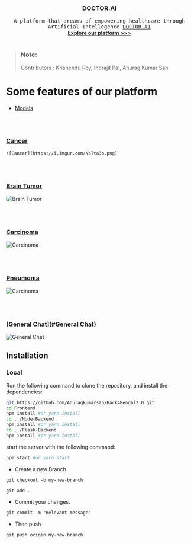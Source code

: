 <p align="center">
  <h3 align="center">DOCTOR.AI</h3>

  <p align="center">
    <samp>A platform that dreams of empowering healthcare through Artificial Intellegence <a href="https://doctor-ai-frontend.vercel.app/">DOCTOR.AI</a></samp>
    <br />
    <a href="#routes"><strong>Explore our platform >>></strong></a>
    <br />
    <br />
  </p>
  
</p>

> ### Note:
> Contributors : Krisnendu Roy, Indrajit Pal, Anurag Kumar Sah

<h1> Some features of our platform </h1>

- [Models](#Models)
<br/>
<br/>

  ### [Cancer](#cancer)
    ![Cancer](https://i.imgur.com/NbTta3p.png)
<br/>
<br/>

  ### [Brain Tumor](#brain_tumor)
![Brain Tumor](https://i.imgur.com/hhmZult.png)

<br/>
<br/>

  ### [Carcinoma](#Carcinoma)
![Carcinoma](https://i.imgur.com/LkkBtXv.png)

<br/>
<br/>

  ### [Pneumonia](#Carcinoma)
![Carcinoma](https://i.imgur.com/SFbvIjl.png)

<br/>
<br/>

  ### [General Chat](#General Chat)
![General Chat](https://i.imgur.com/mNZWR9i.png)


## Installation

### Local
Run the following command to clone the repository, and install the dependencies:

```sh
git https://github.com/Anuragkumarsah/Hack4Bengal2.0.git
cd Frontend
npm install #or yarn install
cd ../Node-Backend
npm install #or yarn install
cd ../Flask-Backend
npm install #or yarn install
```

start the server with the following command:

```sh
npm start #or yarn start
```
- Create a new Branch

```markdown
git checkout -b my-new-branch
```

```markdown
git add .
```
- Commit your changes.

```markdown
git commit -m "Relevant message"
```
- Then push 
```markdown
git push origin my-new-branch
```

